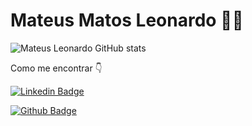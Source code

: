<!--
- 🧑🏻 Um pouco sobre mim.
- 👋 Olá, Eu sou @mateusmatosleornado.
- 👀 Estou interessado em arranjar um emprego na área de programação.
- 🌱 No momento estou graduando Ciência da computação.
- 📫 Chegue até mim através de meu e-mail.
- 💻 Skills: Construção de softwares básicos em C, programação Orientada a Objetos, Desenvolvimento Front-End.
-->

# Mateus Matos Leonardo  👨‍💻 

![Mateus Leonardo GitHub stats](https://github-readme-stats.vercel.app/api?username=mateusmatosleonardo&theme=dark&show_icons=true)

Como me encontrar 👇 

[![Linkedin Badge](https://img.shields.io/badge/-LinkedIn-blue?style=flat-square&logo=Linkedin&logoColor=white&link=https://www.linkedin.com/in/mateusmatosleonardo/)](https://www.linkedin.com/in/mateus-matos-1a24381bb/)

[![Github Badge](https://img.shields.io/badge/-Github-000?style=flat-square&logo=Github&logoColor=white&link=https://github.com/mateusmatosleonardo)](https://github.com/mateusmatosleonardo)

